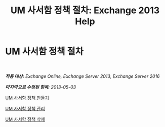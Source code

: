 ﻿---
title: 'UM 사서함 정책 절차: Exchange 2013 Help'
TOCTitle: UM 사서함 정책 절차
ms:assetid: 37db12de-109f-4e81-9e6a-effab2c2171d
ms:mtpsurl: https://technet.microsoft.com/ko-kr/library/JJ851061(v=EXCHG.150)
ms:contentKeyID: 50555971
ms.date: 05/22/2018
mtps_version: v=EXCHG.150
ms.translationtype: MT
---

# UM 사서함 정책 절차

 

_**적용 대상:** Exchange Online, Exchange Server 2013, Exchange Server 2016_

_**마지막으로 수정된 항목:** 2013-05-03_

[UM 사서함 정책 만들기](https://docs.microsoft.com/ko-kr/exchange/voice-mail-unified-messaging/set-up-voice-mail/create-um-mailbox-policy)

[UM 사서함 정책 관리](https://docs.microsoft.com/ko-kr/exchange/voice-mail-unified-messaging/set-up-voice-mail/manage-um-mailbox-policy)

[UM 사서함 정책 삭제](https://docs.microsoft.com/ko-kr/exchange/voice-mail-unified-messaging/set-up-voice-mail/delete-um-mailbox-policy)

